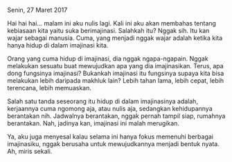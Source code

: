 Senin, 27 Maret 2017

Hai hai hai... malam ini aku nulis lagi. Kali ini aku akan membahas tentang kebiasaan kita yaitu suka berimajinasi. Salahkah itu? Nggak sih. Itu kan wajar sebagai manusia. Cuma, yang menjadi nggak wajar adalah ketika kita hanya hidup di dalam imajinasi kita.

Orang yang cuma hidup di imajinasi, dia nggak ngapa-ngapain. Nggak melakukan sesuatu buat mewujudkan apa yang dia imajinasikan. Terus, apa dong fungsinya imajinasi? Bukankah imajinasi itu fungsinya supaya kita bisa melakukan lebih daripada makhluk lain? Lebih tahan lama, lebih cepat, lebih terencana, lebih memuaskan.

Salah satu tanda seseorang itu hidup di dalam imajinasinya adalah, kerjaannya cuma ngomong aja, atau nulis aja, sedangkan kehidupannya berantakan nih. Jadwalnya berantakan, nggak pernah tampil siap, rumahnya berantakan. Nah, jadinya kan, imajinasi ini malah merugikan.

Ya, aku juga menyesal kalau selama ini hanya fokus memenuhi berbagai imajinasiku, nggak berusaha untuk mewujudkannya menjadi bentuk nyata. Ah, miris sekali.